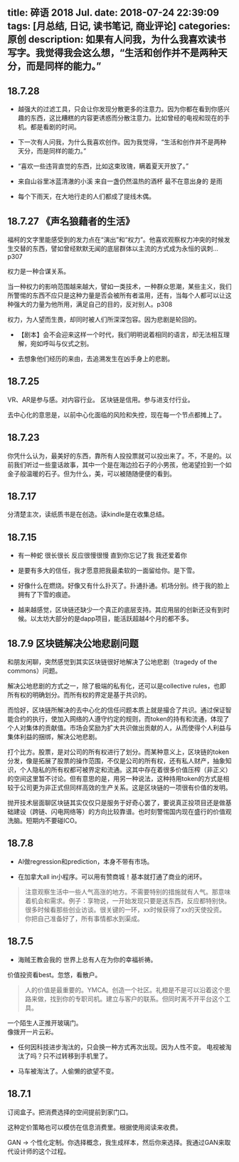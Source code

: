 title: 碎语 2018 Jul.
date: 2018-07-24 22:39:09
tags: [月总结, 日记, 读书笔记, 商业评论]
categories: 原创
description: 如果有人问我，为什么我喜欢读书写字。我觉得我会这么想，“生活和创作并不是两种天分，而是同样的能力。”
---

## 18.7.28
- 越强大的过滤工具，只会让你发现分散更多的注意力。因为你都在看到你感兴趣的东西，这比糟糕的内容更诱惑而分散注意力。比如曾经的电视和现在的手机。都是看剧的时间。

- 下一次有人问我，为什么我喜欢创作。因为我觉得，“生活和创作并不是两种天分，而是同样的能力。”

- “喜欢一些违背直觉的东西，比如这束玫瑰，瞒着夏天开放了。”

- 来自山谷里冰蓝清澈的小溪 
来自一盏仍然温热的酒杯
最不在意出身的 是雨 

- 每个下雨天，在大地行走的人们都成了提线木偶。

## 18.7.27 《声名狼藉者的生活》

福柯的文字里能感受到的发力点在“演出”和“权力”。他喜欢观察权力冲突的时候发生交替的东西，譬如曾经默默无闻的底层群体以主流的方式成为永恒的讽刺…p307

权力是一种合谋关系。

当一种权力的影响范围越来越大，譬如一类技术，一种群众思潮，某些主义，我们所警惕的东西不应只是这种力量是否会被所有者滥用，还有，当每个人都可以让这种强大的力量为他所用，满足自己的目的，反对别人。p308

权力，为人望而生畏，却同时被人们所深深包容。因为悲剧是轮回的。

- 【剧本】会不会迎来这样一个时代，我们明明说着相同的语言，却无法相互理解，宛如呼叫与仪式之别。

- 去想象他们经历的来由，去追溯发生在凶手身上的悲剧。


## 18.7.25

VR、AR是参与感。对内容行业。
区块链是信用。参与进支付行业。

去中心化的意思是，以前中心化面临的风险和失控，现在每一个节点都摊上了。


## 18.7.23

你凭什么认为，最美好的东西，靠所有人投投票就可以投出来了。不，不是的。以前我们听过一些童话故事，其中一个是在海边捡石子的小男孩，他渴望捡到一个如金子般温暖的石子。但为什么，美，可以被随随便便的看到。

## 18.7.17

分清楚主次，读纸质书是在创造。读kindle是在收集总结。


## 18.7.15

- 有一种蛇 很长很长 反应很慢很慢 直到你忘记了我 我还爱着你

- 是要有多大的信任，我才愿意把我最柔软的一面留给你。是下雪。

- 好像什么在燃烧。好像又有什么扑灭了。扑通扑通。机场分别。终于我的脸上拥有了下雪的痕迹。

- 越来越感觉，区块链还缺少一个真正的底层支持。其应用层的创新还没有到时候。以太坊大部分的是dapp项目，能活跃超越4个月的都不多。

## 18.7.9 区块链解决公地悲剧问题

和朋友闲聊，突然感觉到其实区块链很好地解决了公地悲剧（tragedy of the commons）问题。
 
解决公地悲剧的方式之一，除了极端的私有化，还可以是collective rules，也即所有权的明确划分。而所有权的界定是基于共识的。
 
而恰好，区块链所解决的去中心化的信任问题本质上就是撮合了共识。通过保证智能合约的执行，使加入网络的人遵守约定的规则，而token的持有和流通，体现了个人对集体的贡献值。市场会奖励为扩大共识做出贡献的人，从而使得个人利益与集体利益的捆绑，解决公地悲剧。
 
打个比方。股票，是对公司的所有权进行了划分。而某种意义上，区块链的token分发，像是拓展了股票的操作范围，不仅是公司的所有权，还有私人财产，抽象知识，个人隐私的所有权都可被界定和流通。这其中存在着很多价值压榨（非正义）的空间这里暂不讨论。但有意思的是，用另一种说法，这种持用token的方式是相较于公司更为非正式但同样高效的生产关系。这是区块链的一项很有价值的发明。
  
抛开技术层面聊区块链其实仅仅只是服务于好奇心罢了，要说真正投项目还是做基础建设（跨链、闪电网络等）的方向比较靠谱。也时刻警惕国内现在盛行的价值观洗脑。短期内不要碰ICO。


## 18.7.8

- AI做regression和prediction，本身不带有市场。

- 在加拿大all in小程序。可以用有赞商城！基本就打通了商业的闭环。

> 注意观察生活中一些人气高涨的地方。不需要特别的措施就有人气。那意味着机会和需求。例子：享物说，一开始发现只要是送东西，反应都特别快。
> 很多时候看那些创业访谈。很关键的一环，xx时候获得了xx的天使投资。你把自己准备好了，所有事情都水到渠成。

## 18.7.5

- 海贼王教会我的 世界上总有人在为你的幸福祈祷。

价值投资看best。忽悠，看散户。

> 人的价值是最重要的。YMCA。创造一个社区。礼橙是不是可以沿着这个思路来做，找到你的专职司机。建立与客户的联系。但同时离不开平台这个工具。


一个陌生人正推开玻璃门。   
像拨开一片云彩。
  

- 任何因科技进步淘汰的，只会换一种方式再次出现。因为人性不变。
电视被淘汰了吗？只不过转移到手机里了。

- 马车被淘汰了。人偷懒的欲望不变。


## 18.7.1

订阅盒子。把消费选择的空间提前到家门口。

这种定价策略也可以模仿在信息消费里。根据使用阅读来收费。

GAN -> 个性化定制。你选择概念，我生成样本，然后你来选择。我通过GAN来取代设计师的这个过程。
